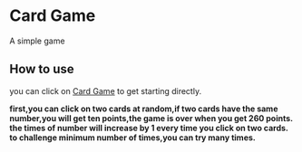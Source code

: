 # Card Game
A simple game 

## How to use 
you can click on [Card Game](https://goldsuraimu.github.io/card_game/card_game.html) to get starting directly.

**first,you can click on two cards at random,if two cards have the same number,you will get ten points,the game is over when you get 260 points.**
**the times of number will increase by 1 every time you click on two cards.**
**to challenge minimum number of times,you can try many times.**